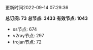 更新时间2022-09-14 07:29:36

**总订阅: 73**
**总节点: 3433**
**有效节点: 1043**
- ss节点: 674
- v2ray节点: 297
- trojan节点: 72
